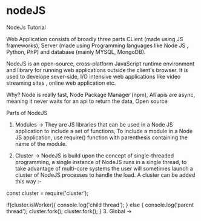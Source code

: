 # nodeJS
NodeJs Tutorial

Web Application consists of broadly three parts CLient (made using JS frameworks), Server (made using Programming languages like Node JS , Python, PhP) and database (mainly MYSQL, MongoDB).

NodeJS is an open-source, cross-platform JavaScript runtime environment and library for running web applications outside the client's browser. It is used to develope sever-side, I/O intensive web applications like video streaming sites , online web application etc.

Why?
Node is really fast,
Node Package Manager (npm),
All apis are async, meaning it never waits for an api to return the data,
Open source

Parts of NodeJS

1. Modules -> They are JS libraries that can be used in a Node JS application  to include a set of functions, To include a module in a Node JS application, use require() function with parenthesis containing the name of the module.

2. Cluster -> NodeJS is build upon the concept of single-threaded programming, a single instance of NodeJS runs in a single thread, to take advantage of multi-core systems the user will sometimes launch a cluster of NodeJS processes to handle the load.
A cluster can be added this way :-

const cluster = require('cluster');

if(cluster.isWorker){
    console.log('child thread');
} else {
    console.log('parent thread');
    cluster.fork();
    cluster.fork();
}
3. Global ->